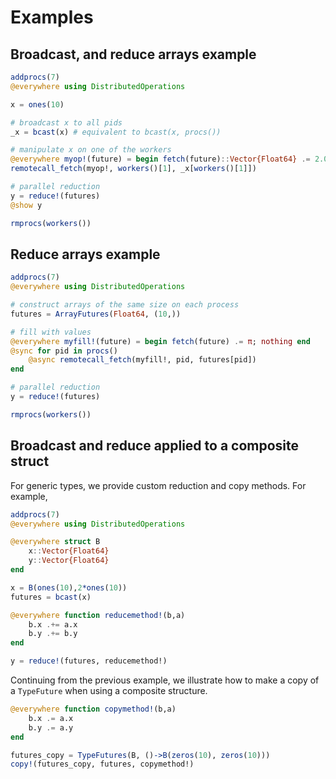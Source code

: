 # Examples

## Broadcast, and reduce arrays example

```julia
addprocs(7)
@everywhere using DistributedOperations

x = ones(10)

# broadcast x to all pids
_x = bcast(x) # equivalent to bcast(x, procs())

# manipulate x on one of the workers
@everywhere myop!(future) = begin fetch(future)::Vector{Float64} .= 2.0; nothing end
remotecall_fetch(myop!, workers()[1], _x[workers()[1]])

# parallel reduction
y = reduce!(futures)
@show y

rmprocs(workers())
```

## Reduce arrays example

```julia
addprocs(7)
@everywhere using DistributedOperations

# construct arrays of the same size on each process
futures = ArrayFutures(Float64, (10,))

# fill with values
@everywhere myfill!(future) = begin fetch(future) .= π; nothing end
@sync for pid in procs()
    @async remotecall_fetch(myfill!, pid, futures[pid])
end

# parallel reduction
y = reduce!(futures)

rmprocs(workers())
```

## Broadcast and reduce applied to a composite struct
For generic types, we provide custom reduction and copy methods.  For example,
```julia
addprocs(7)
@everywhere using DistributedOperations

@everywhere struct B
    x::Vector{Float64}
    y::Vector{Float64}
end

x = B(ones(10),2*ones(10))
futures = bcast(x)

@everywhere function reducemethod!(b,a)
    b.x .+= a.x
    b.y .+= b.y
end

y = reduce!(futures, reducemethod!)
```

Continuing from the previous example, we illustrate how to
make a copy of a `TypeFuture` when using a composite
structure.
```julia
@everywhere function copymethod!(b,a)
    b.x .= a.x
    b.y .= a.y
end

futures_copy = TypeFutures(B, ()->B(zeros(10), zeros(10)))
copy!(futures_copy, futures, copymethod!)
```
